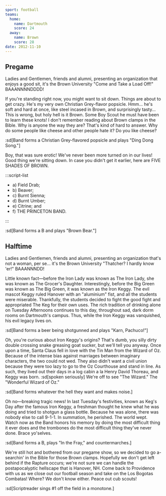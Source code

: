 ```yaml
---
sport: football
teams:
  home:
    name: Dartmouth
    score: 24
  away:
    name: Brown
    score: 28
date: 2012-11-10
---
```


## Pregame

Ladies and Gentlemen, friends and alumni, presenting an organization that enjoys a good sit, it's the Brown University "Come and Take a Load Off!" BAAANNNNDDDD!

If you're standing right now, you might want to sit down. Things are about to get crazy. He's my very own Christian Grey-flavor popsicle. Hmm... he's soft and hard at once, like steel incased in Brown, and surprisingly tasty... This is wrong, but holy hell is it Brown. Some Boy Scout he must have been to learn these knots! I don't remember reading about Brown clamps in the Bible. Why is anyone the way they are? That's kind of hard to answer. Why do some people like cheese and other people hate it? Do you like cheese?

:sd[Band forms a Christian Grey-flavored popsicle and plays "Ding Dong Song."]

Boy, that was sure erotic! We've never been more turned on in our lives! Good thing we're sitting down. In case you didn't get it earlier, here are FIVE SHADES OF BROWN.

:::script-list

- a) Field Drab;
- b) Beaver;
- c) Burnt Sienna;
- d) Burnt Umber;
- e) Citrine; and
- f) THE PRINCETON BAND.

:::

:sd[Band forms a B and plays "Brown Bear."]

## Halftime

Ladies and Gentlemen, friends and alumni, presenting an organization that's not a woman, per se... it's the Brown University "Thatcher? I hardly know 'er!" BAAANNNDD!

Little known fact—before the Iron Lady was known as The Iron Lady, she was known as The Grocer's Daughter. Interestingly, before the Big Green was known as The Big Green, it was known as the Iron Keggy. The evil mascot Keggy ruled Hanover with an "aluminium" fist, and all the students were miserable. Thankfully, the students decided to fight the good fight and appropriated The Keg for their own uses. The rich tradition of drinking alone on Tuesday Afternoons continues to this day, throughout sad, dark dorm rooms on Dartmouth's campus. Thus, while the Iron Keggy was vanquished, his evil legacy lives on.

:sd[Band forms a beer being shotgunned and plays "Karn, Pachuco!"]

Oh, you're curious about Iron Keggy's origins? That's dumb, you silly dirty double crossing snake greasing goat sucker, but we'll tell you anyway. Once upon a time, Santa Claus fell in love with the Tin Man from the Wizard of Oz. Because of the intense bias against marriages between imaginary characters, the two could not wed. They also didn't want a civil union because they were too lazy to go to the Oz Courthouse and stand in line. As such, they lived out their days in a log cabin a la Henry David Thoreau, and Keggy was born. :sd[spoken seriously] We're off to see "The Wizard." The "Wonderful Wizard of Oz."

:sd[Band forms whatever the hell they want and makes noise.]

Oh no—breaking tragic news! In last Tuesday's festivities, known as Keg's Day after the famous Iron Keggy, a freshman thought he knew what he was doing and tried to shotgun a glass bottle. Because he was alone, there was nobody else to call 9-1-1. In summation, he perished. The world wept. Watch now as the Band honors his memory by doing the most difficult thing it ever does and the trombones do the most difficult thing they've never done. Brace yo'selves.

:sd[Band forms a B, plays "In the Fray," and countermarches.]

We're still hot and bothered from our pregame show, so we decided to go a-searchin' in the Bible for those Brown clamps. Hopefully we don't get left behind if the Rapture occurs; we're not sure we can handle the postapocalyptic hellscape that is Hanover, NH. Come back to Providence with us as we close out our football season and take on the Los Bogotas Combatas! Where? We don't know either. Peace out cub scouts!

:sd[Scriptreader sings #1 off the field in a monotone.]
